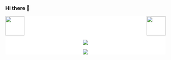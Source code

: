 ### Hi there 👋

<div style="background: white ">
<!-- top left -->
<div>
    <img src="https://emojis.slackmojis.com/emojis/images/1563480763/5999/meow_party.gif" width="60" height="60"/> 
    <img src="https://emojis.slackmojis.com/emojis/images/1563480763/5999/meow_party.gif" width="60" height="60" align="right"/> 
</div>
<p align="center">
  <a href="https://github.com/wk1855">
    <img src="https://github-readme-stats.vercel.app/api?username=wk1855&show_icons=true&theme=radical" />
  </a>
</p>
<p align="center">
  <a href="https://github.com/wk1855">
    <img src="https://github-readme-stats.vercel.app/api/top-langs/?username=wk1855&layout=compact" />
  </a>
</p>
  
<!--
**wk1855/wk1855** is a ✨ _special_ ✨ repository because its `README.md` (this file) appears on your GitHub profile.

Here are some ideas to get you started:

- 🔭 I’m currently working on ...
- 🌱 I’m currently learning ...
- 👯 I’m looking to collaborate on ...
- 🤔 I’m looking for help with ...
- 💬 Ask me about ...
- 📫 How to reach me: ...
- 😄 Pronouns: ...
- ⚡ Fun fact: ...
-->

<!-- [![Anurag's GitHub stats](https://github-readme-stats.vercel.app/api?username=wk1855)](https://github.com/anuraghazra/github-readme-stats) -->

<!-- ![Anurag's GitHub stats](https://github-readme-stats.vercel.app/api?username=wk1855&show_icons=true&theme=radical) -->

<!-- [![Top Langs](https://github-readme-stats.vercel.app/api/top-langs/?username=wk1855&layout=compact)](https://github.com/anuraghazra/github-readme-stats) -->
